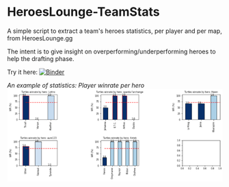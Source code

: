# HeroesLounge-TeamStats
A simple script to extract a team's  heroes statistics, per player and per map, from HeroesLounge.gg

The intent is to give insight on overperforming/underperforming heroes to help the drafting phase.

Try it here:
[![Binder](https://mybinder.org/badge_logo.svg)](https://mybinder.org/v2/gh/Anteb-Turtle/HeroesLounge-TeamStats/master)

*An example of statistics: Player winrate per hero*
![Scrren capture: displayed statistics for team turtle](Example_screen_capture.PNG)

